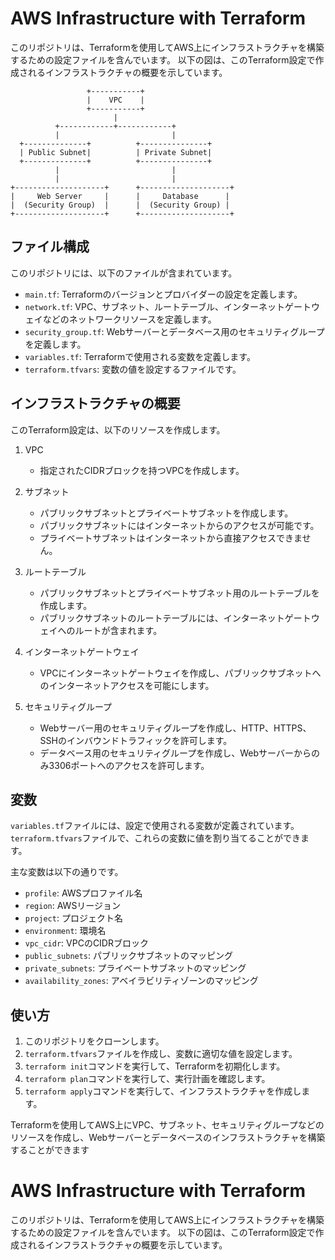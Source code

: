 # AWS Infrastructure with Terraform

このリポジトリは、Terraformを使用してAWS上にインフラストラクチャを構築するための設定ファイルを含んでいます。
以下の図は、このTerraform設定で作成されるインフラストラクチャの概要を示しています。

```ascii
                 +-----------+
                 |    VPC    |
                 +-----------+
                       |
          +------------+------------+
          |                         |
  +--------------+          +---------------+
  | Public Subnet|          | Private Subnet|
  +--------------+          +---------------+
          |                         |
          |                         |
+--------------------+      +--------------------+
|     Web Server     |      |     Database      |
|  (Security Group)  |      |  (Security Group) |
+--------------------+      +--------------------+
```

## ファイル構成
このリポジトリには、以下のファイルが含まれています。

- `main.tf`: Terraformのバージョンとプロバイダーの設定を定義します。
- `network.tf`: VPC、サブネット、ルートテーブル、インターネットゲートウェイなどのネットワークリソースを定義します。
- `security_group.tf`: Webサーバーとデータベース用のセキュリティグループを定義します。
- `variables.tf`: Terraformで使用される変数を定義します。
- `terraform.tfvars`: 変数の値を設定するファイルです。

## インフラストラクチャの概要

このTerraform設定は、以下のリソースを作成します。

1. VPC
   - 指定されたCIDRブロックを持つVPCを作成します。

2. サブネット
   - パブリックサブネットとプライベートサブネットを作成します。
   - パブリックサブネットにはインターネットからのアクセスが可能です。
   - プライベートサブネットはインターネットから直接アクセスできません。

3. ルートテーブル
   - パブリックサブネットとプライベートサブネット用のルートテーブルを作成します。
   - パブリックサブネットのルートテーブルには、インターネットゲートウェイへのルートが含まれます。

4. インターネットゲートウェイ
   - VPCにインターネットゲートウェイを作成し、パブリックサブネットへのインターネットアクセスを可能にします。

5. セキュリティグループ
   - Webサーバー用のセキュリティグループを作成し、HTTP、HTTPS、SSHのインバウンドトラフィックを許可します。
   - データベース用のセキュリティグループを作成し、Webサーバーからのみ3306ポートへのアクセスを許可します。

## 変数

`variables.tf`ファイルには、設定で使用される変数が定義されています。`terraform.tfvars`ファイルで、これらの変数に値を割り当てることができます。

主な変数は以下の通りです。

- `profile`: AWSプロファイル名
- `region`: AWSリージョン
- `project`: プロジェクト名
- `environment`: 環境名
- `vpc_cidr`: VPCのCIDRブロック
- `public_subnets`: パブリックサブネットのマッピング
- `private_subnets`: プライベートサブネットのマッピング
- `availability_zones`: アベイラビリティゾーンのマッピング

## 使い方

1. このリポジトリをクローンします。
2. `terraform.tfvars`ファイルを作成し、変数に適切な値を設定します。
3. `terraform init`コマンドを実行して、Terraformを初期化します。
4. `terraform plan`コマンドを実行して、実行計画を確認します。
5. `terraform apply`コマンドを実行して、インフラストラクチャを作成します。

Terraformを使用してAWS上にVPC、サブネット、セキュリティグループなどのリソースを作成し、Webサーバーとデータベースのインフラストラクチャを構築することができます



# AWS Infrastructure with Terraform

このリポジトリは、Terraformを使用してAWS上にインフラストラクチャを構築するための設定ファイルを含んでいます。
以下の図は、このTerraform設定で作成されるインフラストラクチャの概要を示しています。